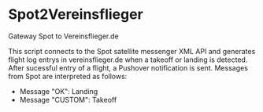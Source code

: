 # Spot2Vereinsflieger
Gateway Spot to Vereinsflieger.de

This script connects to the Spot satellite messenger XML API and generates flight log entrys in vereinsflieger.de when a takeoff or landing is detected. After sucessful entry of a flight, a Pushover notification is sent. Messages from Spot are interpreted as follows:

- Message "OK": Landing
- Message "CUSTOM": Takeoff
